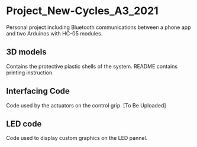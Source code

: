# Project_New-Cycles_A3_2021
Personal project including Bluetooth communications between a phone app and two Arduinos with HC-05 modules.

## 3D models 
Contains the protective plastic shells of the system. README contains printing instruction.
## Interfacing Code
Code used by the actuators on the control grip. [To Be Uploaded]
## LED code
Code used to display custom graphics on the LED pannel.
